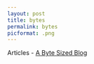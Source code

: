 ```yaml
---
layout: post
title: bytes
permalink: bytes
picformat: .png
---
```

<!--
 <a href="{{ page.url }}"> ![image](/img/bytes.png) </a> {:class="img-responsive"} -->

Articles - [A Byte Sized Blog](https://www.jamesbyt.es/bytes.html)



<!--
Output example: 2019-06-22T21:00:00+00:00
-->
